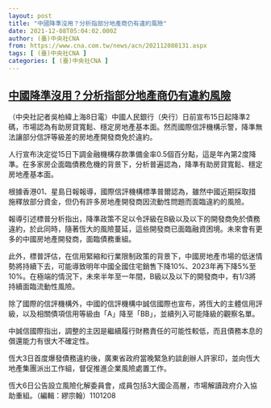 ```yaml
---
layout: post
title: "中國降準沒用？分析指部分地產商仍有違約風險"
date: 2021-12-08T05:04:02.000Z
author: (臺)中央社CNA
from: https://www.cna.com.tw/news/acn/202112080131.aspx
tags: [ (臺)中央社CNA ]
categories: [ (臺)中央社CNA ]
---
```

<!--1638939842000-->
[中國降準沒用？分析指部分地產商仍有違約風險](https://www.cna.com.tw/news/acn/202112080131.aspx)
------

<div>
<div></div><div><p>（中央社記者吳柏緯上海8日電）中國人民銀行（央行）日前宣布15日起降準2碼，市場認為有助房貸寬鬆、穩定房地產基本面。然而國際信評機構示警，降準無法讓部分信評等級差的房地產開發商免於違約。</p><p>人行宣布決定從15日下調金融機構存款準備金率0.5個百分點，這是年內第2度降準。在多家房企面臨債務危機的背景下，分析普遍認為，降準有助房貸寬鬆、穩定房地產基本面。</p><p>根據香港01、星島日報報導，國際信評機構標準普爾認為，雖然中國近期採取措施釋放部分資金，但仍有許多房地產開發商因流動性問題而面臨違約的風險。</p><p>報導引述標普分析指出，降準政策不足以令評級在B級以及以下的開發商免於債務違約，於此同時，隨著恆大的風險蔓延，這些開發商已面臨融資困境。未來會有更多的中國房地產開發商，面臨債務重組。</p><p>此外，標普評估，在信用緊縮和行業限制政策的背景下，中國房地產市場的低迷情勢將持續下去，可能導致明年中國全國住宅銷售下降10%、2023年再下降5%至10%。在極端的情況下，未來半年至一年間，B級以及以下的開發商中，有1/3將持續面臨流動性風險。</p><p>除了國際的信評機構外，中國的信評機構中誠信國際也宣布，將恆大的主體信用評級，以及相關債項信用等級由「A」降至「BB」，並續列入可能降級的觀察名單。</p><p>中誠信國際指出，調整的主因是繼續履行財務責任的可能性較低，而且債務本息的償還能力有很大不確定性。</p><p>恆大3日首度爆發債務違約後，廣東省政府當晚緊急約談創辦人許家印，並向恆大地產集團派出工作組，督促推進企業風險處置工作。</p><p>恆大6日公告設立風險化解委員會，成員包括3大國企高層，市場解讀政府介入協助重組。（編輯：繆宗翰）1101208</p></div>
</div>
